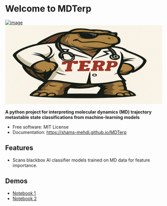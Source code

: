 # Welcome to MDTerp


[![image](https://img.shields.io/pypi/v/MDTerp.svg)](https://pypi.python.org/pypi/MDTerp)
![MDTerp](MDTerp_logo.png)

**A python project for interpreting molecular dynamics (MD) trajectory metastable state classifications from machine-learning models**


-   Free software: MIT License
-   Documentation: <https://shams-mehdi.github.io/MDTerp>
    

## Features

-   Scans blackbox AI classifier models trained on MD data for feature importance.

## Demos

-   [Notebook 1](docs/MDTerp_demo1.ipynb)
-   [Notebook 2](docs/MDTerp_demo2.ipynb)
